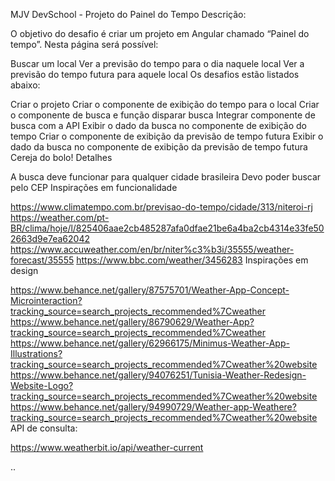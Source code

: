 MJV DevSchool - Projeto do Painel do Tempo
Descrição:

O objetivo do desafio é criar um projeto em Angular chamado “Painel do tempo”. Nesta página será possível:

Buscar um local
Ver a previsão do tempo para o dia naquele local
Ver a previsão do tempo futura para aquele local
Os desafios estão listados abaixo:

Criar o projeto
Criar o componente de exibição do tempo para o local
Criar o componente de busca e função disparar busca
Integrar componente de busca com a API
Exibir o dado da busca no componente de exibição do tempo
Criar o componente de exibição da previsão de tempo futura
Exibir o dado da busca no componente de exibição da previsão de tempo futura
Cereja do bolo!
Detalhes

A busca deve funcionar para qualquer cidade brasileira
Devo poder buscar pelo CEP
Inspirações em funcionalidade

https://www.climatempo.com.br/previsao-do-tempo/cidade/313/niteroi-rj
https://weather.com/pt-BR/clima/hoje/l/825406aae2cb485287afa0dfae21be6a4ba2cb4314e33fe502663d9e7ea62042
https://www.accuweather.com/en/br/niter%c3%b3i/35555/weather-forecast/35555
https://www.bbc.com/weather/3456283
Inspirações em design

https://www.behance.net/gallery/87575701/Weather-App-Concept-Microinteraction?tracking_source=search_projects_recommended%7Cweather
https://www.behance.net/gallery/86790629/Weather-App?tracking_source=search_projects_recommended%7Cweather
https://www.behance.net/gallery/62966175/Minimus-Weather-App-Illustrations?tracking_source=search_projects_recommended%7Cweather%20website
https://www.behance.net/gallery/94076251/Tunisia-Weather-Redesign-Website-Logo?tracking_source=search_projects_recommended%7Cweather%20website
https://www.behance.net/gallery/94990729/Weather-app-Weathere?tracking_source=search_projects_recommended%7Cweather%20website
API de consulta:

https://www.weatherbit.io/api/weather-current

..